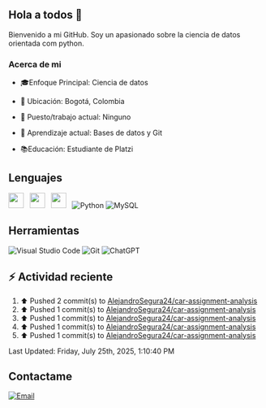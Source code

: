 ## Hola a todos 👋

Bienvenido a mi GitHub. Soy un apasionado sobre la ciencia de datos orientada com python.

### Acerca de mi

* 🎓Enfoque Principal: Ciencia de datos

* 📍 Ubicación: Bogotá, Colombia

* 💼 Puesto/trabajo actual: Ninguno

* 🌱 Aprendizaje actual: Bases de datos y Git

* 📚Educación: Estudiante de Platzi

## Lenguajes

<img style='height: 30px;' src="https://img.shields.io/badge/html5%20-%23e34f26.svg?&style=for-the-badge&logo=html5&logoColor=white"/>&nbsp;&nbsp; <img style='height: 30px;' src="https://img.shields.io/badge/css3%20-%231572B6.svg?&style=for-the-badge&logo=css3&logoColor=white" />&nbsp;&nbsp;
  <img style='height: 30px;' src="https://img.shields.io/badge/JavaScript-323330?style=for-the-badge&logo=javascript&logoColor=F7DF1E" />&nbsp;&nbsp; ![Python](https://img.shields.io/badge/Python-FFD43B?style=for-the-badge&logo=python&logoColor=blue) ![MySQL](https://img.shields.io/badge/MySQL-4479A1?style=for-the-badge&logo=mysql&logoColor=white)

## Herramientas

![Visual Studio Code](https://custom-icon-badges.demolab.com/badge/Visual%20Studio%20Code-0078d7.svg?style=for-the-badge&logo=vsc&logoColor=white) ![Git](https://img.shields.io/badge/GIT-E44C30?style=for-the-badge&logo=git&logoColor=white) ![ChatGPT](https://img.shields.io/badge/ChatGPT-74aa9c?style=for-the-badge&logo=openai&logoColor=white)

## :zap: Actividad reciente
<!--RECENT_ACTIVITY:start-->
1. ⬆️ Pushed 2 commit(s) to [AlejandroSegura24/car-assignment-analysis](https://github.com/AlejandroSegura24/car-assignment-analysis)<br>
2. ⬆️ Pushed 1 commit(s) to [AlejandroSegura24/car-assignment-analysis](https://github.com/AlejandroSegura24/car-assignment-analysis)<br>
3. ⬆️ Pushed 1 commit(s) to [AlejandroSegura24/car-assignment-analysis](https://github.com/AlejandroSegura24/car-assignment-analysis)<br>
4. ⬆️ Pushed 1 commit(s) to [AlejandroSegura24/car-assignment-analysis](https://github.com/AlejandroSegura24/car-assignment-analysis)<br>
5. ⬆️ Pushed 1 commit(s) to [AlejandroSegura24/car-assignment-analysis](https://github.com/AlejandroSegura24/car-assignment-analysis)<br>
<!--RECENT_ACTIVITY:end-->
<!--RECENT_ACTIVITY:last_update-->
Last Updated: Friday, July 25th, 2025, 1:10:40 PM
<!--RECENT_ACTIVITY:last_update_end-->

## Contactame

[![Email](https://img.shields.io/badge/Gmail-D14836?style=for-the-badge&logo=gmail&logoColor=white)](mailto://davidalejandrocmbs@gmail.com)
